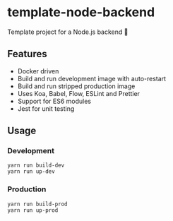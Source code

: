 # template-node-backend
Template project for a Node.js backend 🕺

## Features
* Docker driven
* Build and run development image with auto-restart
* Build and run stripped production image
* Uses Koa, Babel, Flow, ESLint and Prettier
* Support for ES6 modules
* Jest for unit testing 

## Usage

### Development

```
yarn run build-dev
yarn run up-dev
``` 

### Production

```
yarn run build-prod
yarn run up-prod
``` 
